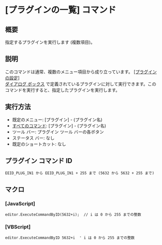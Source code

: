 # \[プラグインの一覧\] コマンド

## 概要

指定するプラグインを実行します (複数項目)。

## 説明

このコマンドは通常、複数のメニュー項目から成り立っています。 [\[プラグインの設定\] \
ダイアログ ボックス](../../dlg/plugins/index) で定義されているプラグインに対して実行できます。このコマンドを実行すると、指定したプラグインを実行します。

## 実行方法

- 既定のメニュー: \[プラグイン\] \- (プラグイン名)
- [すべてのコマンド](../../glossary/allcommands): \[プラグイン\] \- (プラグイン名)
- ツール バー: プラグイン ツール バーの各ボタン
- ステータス バー: なし
- 既定のショートカット: なし

## プラグイン コマンド ID

```
EEID_PLUG_IN1 から EEID_PLUG_IN1 + 255 まで (5632 から 5632 + 255 まで)```

## マクロ

### \[JavaScript\]

```
editor.ExecuteCommandByID(5632+i);  // i は 0 から 255 までの整数
```

### \[VBScript\]

```
editor.ExecuteCommandByID 5632+i  ' i は 0 から 255 までの整数
```
